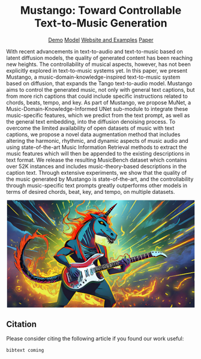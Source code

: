 <div align="center">

# Mustango: Toward Controllable Text-to-Music Generation

[Demo]() [Model]() [Website and Examples](https://dorienherremans.com/mustango) [Paper]()
</div>

With recent advancements in text-to-audio and text-to-music based on latent diffusion models, the quality of generated content has been reaching new heights. The controllability of musical aspects, however, has not been explicitly explored in text-to-music systems yet.
In this paper, we present Mustango, a music-domain-knowledge-inspired text-to-music system based on diffusion, that expands the Tango text-to-audio model. Mustango aims to control the generated music, not only with general text captions, but from more rich captions that could include specific instructions related to chords, beats, tempo, and key. 
As part of Mustango, we propose MuNet, a Music-Domain-Knowledge-Informed UNet sub-module to integrate these music-specific features, which we predict from the text prompt, as well as the general text embedding, into the diffusion denoising process. 
To overcome the limited availability of open datasets of music with text captions, we propose a novel data augmentation method that includes altering the harmonic, rhythmic, and dynamic aspects of music audio and using state-of-the-art Music Information Retrieval methods to extract the music features which will then be appended to the existing descriptions in text format. We release the resulting MusicBench dataset which contains over 52K instances and includes music-theory-based descriptions in the caption text. 
Through extensive experiments, we show that the quality of the music generated by Mustango is state-of-the-art, and the controllability through music-specific text prompts greatly outperforms other models in terms of desired chords, beat, key, and tempo, on multiple datasets. 

<div align="center">
  <img src="mustango.jpg" width="500"/>
</div>


## Citation
Please consider citing the following article if you found our work useful:
```
bibtext coming
```

